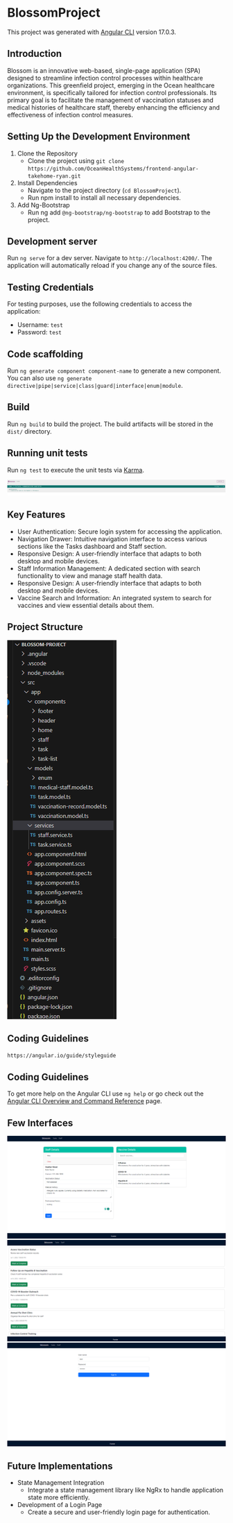 # BlossomProject

This project was generated with [Angular CLI](https://github.com/angular/angular-cli) version 17.0.3.

## Introduction

Blossom is an innovative web-based, single-page application (SPA) designed to streamline infection control processes within healthcare organizations. This greenfield project, emerging in the Ocean healthcare environment, is specifically tailored for infection control professionals. Its primary goal is to facilitate the management of vaccination statuses and medical histories of healthcare staff, thereby enhancing the efficiency and effectiveness of infection control measures.

## Setting Up the Development Environment

1. Clone the Repository
   - Clone the project using `git clone https://github.com/OceanHealthSystems/frontend-angular-takehome-ryan.git`
2. Install Dependencies
   - Navigate to the project directory (`cd BlossomProject`).
   - Run npm install to install all necessary dependencies.
3. Add Ng-Bootstrap
   - Run ng add `@ng-bootstrap/ng-bootstrap` to add Bootstrap to the project.

## Development server

Run `ng serve` for a dev server. Navigate to `http://localhost:4200/`. The application will automatically reload if you change any of the source files.

## Testing Credentials

For testing purposes, use the following credentials to access the application:

- Username: `test`
- Password: `test`

## Code scaffolding

Run `ng generate component component-name` to generate a new component. You can also use `ng generate directive|pipe|service|class|guard|interface|enum|module`.

## Build

Run `ng build` to build the project. The build artifacts will be stored in the `dist/` directory.

## Running unit tests

Run `ng test` to execute the unit tests via [Karma](https://karma-runner.github.io).

![Staff Page Test](./src/assets/img/staff_test_case.png "Staff Page Test using Karma")

## Key Features

- User Authentication: Secure login system for accessing the application.
- Navigation Drawer: Intuitive navigation interface to access various sections like the Tasks dashboard and Staff section.
- Responsive Design: A user-friendly interface that adapts to both desktop and mobile devices.
- Staff Information Management: A dedicated section with search functionality to view and manage staff health data.
- Responsive Design: A user-friendly interface that adapts to both desktop and mobile devices.
- Vaccine Search and Information: An integrated system to search for vaccines and view essential details about them.

## Project Structure

![Blossom structure](./src/assets/img/p_structure.png "Blossom structure")

## Coding Guidelines

`https://angular.io/guide/styleguide`

## Coding Guidelines

To get more help on the Angular CLI use `ng help` or go check out the [Angular CLI Overview and Command Reference](https://angular.io/cli) page.

## Few Interfaces

![Staff Page Edit](./src/assets/img/staff_page_edit.png "Staff Page Edit")
![Task Page](./src/assets/img/task_page.png "Task Page")
![Login Page](./src/assets/img/login_page.png "Login Page")

## Future Implementations

- State Management Integration
  - Integrate a state management library like NgRx to handle application state more efficiently.
- Development of a Login Page
  - Create a secure and user-friendly login page for authentication.
